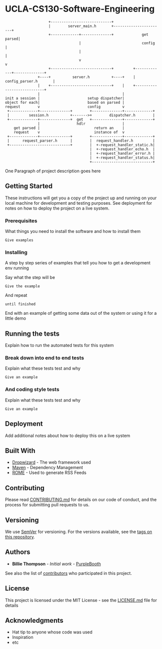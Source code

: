 # UCLA-CS130-Software-Engineering

                        +----------------------------+
                        |        server_main.h       +-----------------------+
                        +-------------+--------------+             get parsed|
                                      |                            config    |
                                      |                                      |
                                      v                                      v
                        +----------------------------+         +-------------+--------------+
                   +----+          server.h          +----+    |      config_parser.h       |
                   |    +----------------------------+    |    +----------------------------+
                   |                                      |
    init a session |                      setup dispatcher|
    object for each|                      based on parsed |
    request        v                      config          v
     +-------------+--------------+        +--------------+-------------+
     |         session.h          +------->+        dispatcher.h        |
     +-------------+--------------+  get   +--------------+-------------+
                   |                 hdlr                 |
        get parsed |                         return an    |
        request    v                         instance of  v
     +-------------+--------------+        +--------------+-------------+
     |      request_parser.h      |        |  request_handler.h         |
     +----------------------------+        |  +-request_handler_static.h|
                                           |  +-request_handler_echo.h  |
                                           |  +-request_handler_error.h |
                                           |  +-request_handler_status.h|
                                           +----------------------------+
One Paragraph of project description goes here

## Getting Started

These instructions will get you a copy of the project up and running on your local machine for development and testing purposes. See deployment for notes on how to deploy the project on a live system.

### Prerequisites

What things you need to install the software and how to install them

```
Give examples
```

### Installing

A step by step series of examples that tell you how to get a development env running

Say what the step will be

```
Give the example
```

And repeat

```
until finished
```

End with an example of getting some data out of the system or using it for a little demo

## Running the tests

Explain how to run the automated tests for this system

### Break down into end to end tests

Explain what these tests test and why

```
Give an example
```

### And coding style tests

Explain what these tests test and why

```
Give an example
```

## Deployment

Add additional notes about how to deploy this on a live system

## Built With

- [Dropwizard](http://www.dropwizard.io/1.0.2/docs/) - The web framework used
- [Maven](https://maven.apache.org/) - Dependency Management
- [ROME](https://rometools.github.io/rome/) - Used to generate RSS Feeds

## Contributing

Please read [CONTRIBUTING.md](https://gist.github.com/PurpleBooth/b24679402957c63ec426) for details on our code of conduct, and the process for submitting pull requests to us.

## Versioning

We use [SemVer](http://semver.org/) for versioning. For the versions available, see the [tags on this repository](https://github.com/your/project/tags). 

## Authors

- **Billie Thompson** - *Initial work* - [PurpleBooth](https://github.com/PurpleBooth)

See also the list of [contributors](https://github.com/your/project/contributors) who participated in this project.

## License

This project is licensed under the MIT License - see the [LICENSE.md](LICENSE.md) file for details

## Acknowledgments

- Hat tip to anyone whose code was used
- Inspiration
- etc
